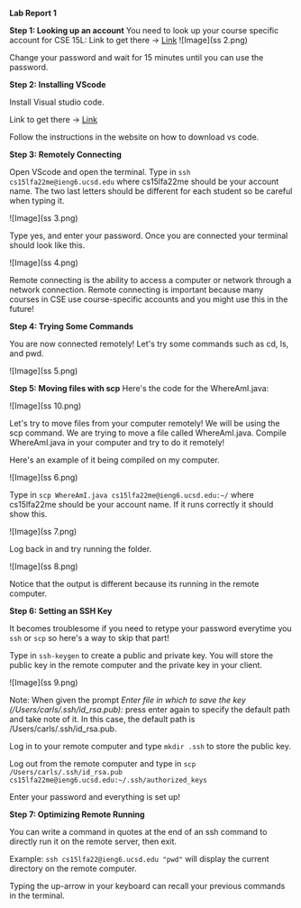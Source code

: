 **Lab Report 1**

**Step 1: Looking up an account**
You need to look up your course specific account for CSE 15L:
Link to get there -> [Link](https://sdacs.ucsd.edu/~icc/index.php)
![Image](ss 2.png)

Change your password and wait for 15 minutes until you can use the password.

**Step 2: Installing VScode**

Install Visual studio code.

Link to get there -> [Link](https://code.visualstudio.com/)

Follow the instructions in the website on how to download vs code.

**Step 3: Remotely Connecting**

Open VScode and open the terminal. Type in ```ssh cs15lfa22me@ieng6.ucsd.edu``` where cs15lfa22me should be your account name. The two last letters should be different for each student so be careful when typing it.

![Image](ss 3.png)

Type yes, and enter your password. Once you are connected your terminal should look like this.

![Image](ss 4.png)

Remote connecting is the ability to access a computer or network through a network connection. Remote connecting is important because many courses in CSE use course-specific accounts and you might use this in the future!

**Step 4: Trying Some Commands**

You are now connected remotely! Let's try some commands such as cd, ls, and pwd.

![Image](ss 5.png)

**Step 5: Moving files with scp**
Here's the code for the WhereAmI.java:

![Image](ss 10.png)

Let's try to move files from your computer remotely! We will be using the scp command. We are trying to move a file called WhereAmI.java.
Compile WhereAmI.java in your computer and try to do it remotely!

Here's an example of it being compiled on my computer. 

![Image](ss 6.png)

Type in ```scp WhereAmI.java cs15lfa22me@ieng6.ucsd.edu:~/``` where cs15lfa22me should be your account name. If it runs correctly it should show this.

![Image](ss 7.png)

Log back in and try running the folder.

![Image](ss 8.png)

Notice that the output is different because its running in the remote computer.

**Step 6: Setting an SSH Key**

It becomes troublesome if you need to retype your password everytime you ```ssh``` or ```scp``` so here's a way to skip that part!

Type in ```ssh-keygen``` to create a public and private key. You will store the public key in the remote computer and the private key in your client.

![Image](ss 9.png)

Note: When given the prompt *Enter file in which to save the key (/Users/carls/.ssh/id_rsa.pub):* press enter again to specify the default path and take note of it. In this case, the default path is /Users/carls/.ssh/id_rsa.pub.

Log in to your remote computer and type ```mkdir .ssh``` to store the public key. 

Log out from the remote computer and type in 
```scp /Users/carls/.ssh/id_rsa.pub cs15lfa22me@ieng6.ucsd.edu:~/.ssh/authorized_keys```

Enter your password and everything is set up!

**Step 7: Optimizing Remote Running**

You can write a command in quotes at the end of an ssh command to directly run it on the remote server, then exit.

Example: ```ssh cs15lfa22@ieng6.ucsd.edu "pwd"``` will display the current directory on the remote computer.

Typing the up-arrow in your keyboard can recall your previous commands in the terminal.


